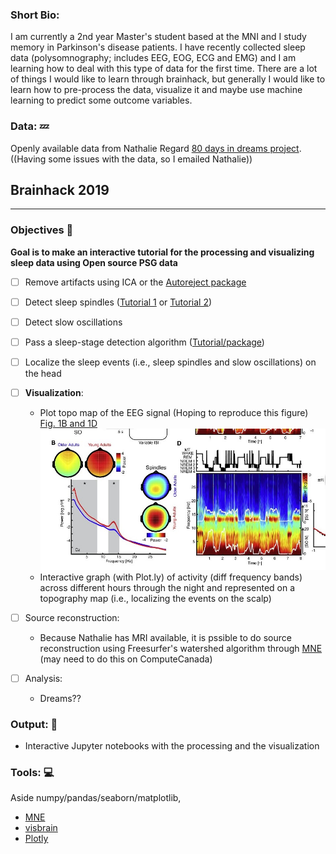 ### Short Bio: ###
I am currently a 2nd year Master's student based at the MNI and I study memory in Parkinson's disease patients. I have recently collected sleep data (polysomnography; includes EEG, EOG, ECG and EMG) and I am learning how to deal with this type of data for the first time. There are a lot of things I would like to learn through brainhack, but generally I would like to learn how to pre-process the data, visualize it and maybe use machine learning to predict some outcome variables.

### Data: :zzz:
Openly available data from Nathalie Regard [80 days in dreams project](http://dreamsessions.org/80days.html). ((Having some issues with the data, so I emailed Nathalie))


## Brainhack 2019 
------
### Objectives   :date:

**Goal is to make an interactive tutorial for the processing and visualizing sleep data using Open source PSG data**
- [ ] Remove artifacts using ICA or the [Autoreject package](https://autoreject.github.io/)
- [ ] Detect sleep spindles ([Tutorial 1](https://github.com/raphaelvallat/yasa) or [Tutorial 2](https://raphaelvallat.com/spindles.htmli))
- [ ] Detect slow oscillations
- [ ] Pass a sleep-stage detection algorithm ([Tutorial/package](https://github.com/skjerns/AutoSleepScorer))
- [ ] Localize the sleep events (i.e., sleep spindles and slow oscillations) on the head

- [ ] **Visualization**:
    - Plot topo map of the EEG signal (Hoping to reproduce this figure) [Fig. 1B and 1D](https://www.cell.com/neuron/pdfExtended/S0896-6273(17)31073-5)
    ![Verynicefig](images/Fig_from_walker.jpg)
    - Interactive graph (with Plot.ly) of activity (diff frequency bands) across different hours through the night and represented on a topography map (i.e., localizing the events on the scalp)
- [ ] Source reconstruction: 
    - Because Nathalie has MRI available, it is pssible to do source reconstruction using Freesurfer's watershed algorithm through [MNE](https://martinos.org/mne/dev/manual/appendix/bem_model.html) (may need to do this on ComputeCanada)
- [ ] Analysis:
    - Dreams??


### Output: :file_folder:
- Interactive Jupyter notebooks with the processing and the visualization

### Tools: :computer:
Aside numpy/pandas/seaborn/matplotlib,
* [MNE](https://martinos.org/mne/stable/index.html)
* [visbrain](http://visbrain.org/sleep.html)
* [Plotly](https://plot.ly/python/)
